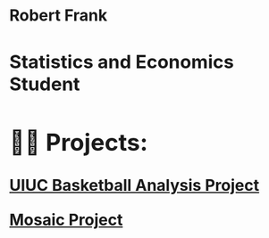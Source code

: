 <h1>Robert Frank <br/><a <h1>
<h3> Statistics and Economics Student</h3>

<h2>👨‍💻 Projects:</h2>

[UIUC Basketball Analysis Project](https://github.com/robertfrank1007/Illinois-Baketball-Project)

[Mosaic Project](https://github.com/robertfrank1007/Mosaic-Project/tree/main)

